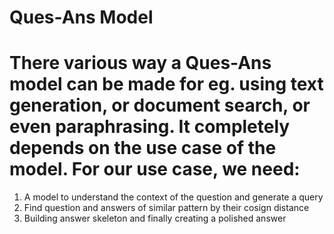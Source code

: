 # Ques-Ans Model

# There various way a Ques-Ans model can be made for eg. using text generation, or document search, or even paraphrasing. It completely depends on the use case of the model. For our use case, we need:
1) A model to understand the context of the question and generate a query
2) Find question and answers of similar pattern by their cosign distance
3) Building answer skeleton and finally creating a polished answer
